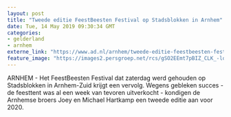 ```yaml
---
layout: post
title: "Tweede editie FeestBeesten Festival op Stadsblokken in Arnhem"
date: Tue, 14 May 2019 09:30:34 GMT
categories: 
- gelderland 
- arnhem 
externe_link: "https://www.ad.nl/arnhem/tweede-editie-feestbeesten-festival-op-stadsblokken-in-arnhem~aad585c9/"
feature_image: "https://images2.persgroep.net/rcs/gSO2EEmt7pBIZ_CLK_-lqXHCN0s/diocontent/148066852/_fitwidth/400/?appId=21791a8992982cd8da851550a453bd7f&quality=0.7"
---
```


ARNHEM - Het FeestBeesten Festival dat zaterdag werd gehouden op Stadsblokken in Arnhem-Zuid krijgt een vervolg. Wegens gebleken succes - de feesttent was al een week van tevoren uitverkocht - kondigen de Arnhemse broers Joey en Michael Hartkamp een tweede editie aan voor 2020.
